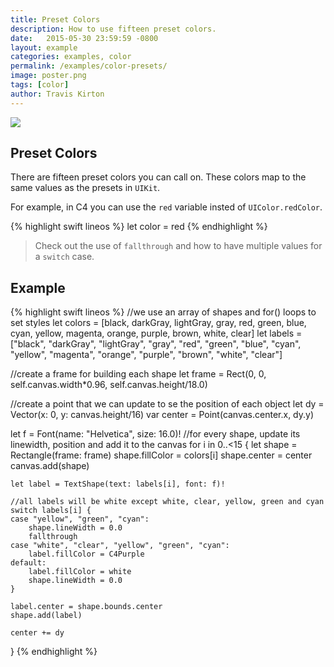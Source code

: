 ```yaml
---
title: Preset Colors
description: How to use fifteen preset colors.
date:   2015-05-30 23:59:59 -0800
layout: example
categories: examples, color
permalink: /examples/color-presets/
image: poster.png
tags: [color]
author: Travis Kirton
---
```

![](presets.png)

## Preset Colors
There are fifteen preset colors you can call on. These colors map to the same values as the presets in `UIKit`.

For example, in C4 you can use the `red` variable insted of `UIColor.redColor`.

{% highlight swift lineos %}
let color = red
{% endhighlight %}

> Check out the use of `fallthrough` and how to have multiple values for a `switch` case.

## Example
{% highlight swift lineos %}
//we use an array of shapes and for() loops to set styles
let colors = [black, darkGray, lightGray, gray, red, green, blue,
              cyan, yellow, magenta, orange, purple, brown, white, clear]
let labels = ["black", "darkGray", "lightGray", "gray", "red", "green", "blue",
              "cyan", "yellow", "magenta", "orange", "purple", "brown", "white", "clear"]

//create a frame for building each shape
let frame = Rect(0, 0, self.canvas.width*0.96, self.canvas.height/18.0)

//create a point that we can update to se the position of each object
let dy = Vector(x: 0, y: canvas.height/16)
var center = Point(canvas.center.x, dy.y)

let f = Font(name: "Helvetica", size: 16.0)!
//for every shape, update its linewidth, position and add it to the canvas
for i in 0..<15 {
    let shape = Rectangle(frame: frame)
    shape.fillColor = colors[i]
    shape.center = center
    canvas.add(shape)

    let label = TextShape(text: labels[i], font: f)!

    //all labels will be white except white, clear, yellow, green and cyan
    switch labels[i] {
    case "yellow", "green", "cyan":
        shape.lineWidth = 0.0
        fallthrough
    case "white", "clear", "yellow", "green", "cyan":
        label.fillColor = C4Purple
    default:
        label.fillColor = white
        shape.lineWidth = 0.0
    }

    label.center = shape.bounds.center
    shape.add(label)

    center += dy
}
{% endhighlight %}
